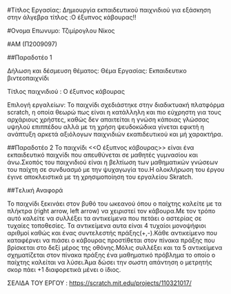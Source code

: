 #Τίτλος Εργασίας:
Δημιουργία εκπαιδευτικού παιχνιδιού για εξάσκηση στην άλγεβρα τίτλος :O έξυπνος κάβουρας!!

#Ονομα Επωνυμο:
Τζιμίρογλου Νίκος

#ΑΜ 
(Π2009097)

##Παραδοτέο 1

Δήλωση και δέσμευση θέματος: Θέμα Εργασίας: Εκπαιδευτικο βιντεοπαιχνίδι

Τίτλος παιχνιδιού : Ο έξυπνος κάβουρας

Επιλογή εργαλείων: Το παιχνίδι σχεδιάστηκε στην διαδικτυακή πλατφόρμα scratch, η οποία θεωρώ πως είναι η κατάλληλη και πιο εύχρηστη για τους αρχάριους χρήστες, καθώς δεν απαιτείται η γνώση κάποιας γλώσσας υψηλού επιππέδου αλλά με τη χρήση ψευδοκώδικα γίνεται εφικτή η ανάπτυξη αρκετά αξιόλογων παιχνιδιών εκαπιδευτικού και μή χαρακτήρα.

##Παραδοτέο 2
Το παιχνίδι <<Ο έξυπνος κάβουρας>> είναι ένα εκπαιδευτικό παιχνίδι που απευθύνεται σε μαθητές γυμνασίου και άνω.Σκοπός του παιχνιδιού είναι η βελτίωση των μαθηματικών γνώσεων του παίχτη σε συνδυασμό με την ψυχαγωγία του.Η ολοκλήρωση του έργου έγινε αποκλειστικά με τη χρησιμοποίηση του εργαλείου Skratch.

##Tελική Αναφορά

Το παιχνίδι ξεκινάει στον βυθό του ωκεανού όπου ο παίχτης καλείτε με τα πλήκτρα (right arrow, left arrow) να χειριστεί τον κάβουρα.Με τον τρόπο αυτό καλείτε να συλλέξει τα αντικείμενα που πετάει ο αστερίας σε τυχαίες τοποθεσίες. Τα αντικείμενα αυτα είναι 4 τυχαίοι μονοψήφιοι αριθμοί καθώς και ένας συντελεστής πράξης(+,-).Κάθε αντικείμενο που καταφέρνει να πιάσει ο κάβουρας προστίθεται στον πίνακα πράξης που βρίσκεται στο δεξί μέρος της οθόνης.Μόλις συλλέξει και τα 5 αντικείμενα σχηματίζεται στον πίνακα πράξης ένα μαθηματικό πρόβλημα το οποίο ο παίχτης καλείται να λύσει.Άμα δώσει την σωστη απάντηση ο μετρητής σκορ πάει +1 διαφορετικά μένει ο ίδιος.

ΣΕΛΙΔΑ ΤΟΥ ΕΡΓΟΥ : https://scratch.mit.edu/projects/110321017/
